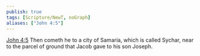 ```yaml
---
publish: true
tags: [Scripture/NewT, noGraph]
aliases: ["John 4:5"]
---
```

[John 4:5](https://churchofjesuschrist.org/study/scriptures/nt/john/4?lang=eng&id=p5#p5) Then cometh he to a city of Samaria, which is called Sychar, near to the parcel of ground that Jacob gave to his son Joseph.
